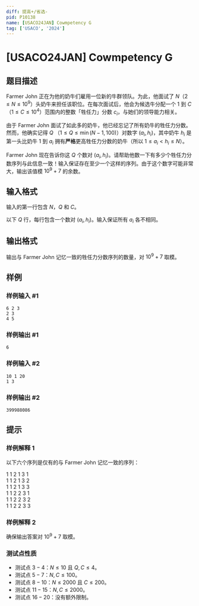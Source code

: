 ```yaml
---
diff: 提高+/省选-
pid: P10138
name: [USACO24JAN] Cowmpetency G
tag: ['USACO', '2024']
---
```

# [USACO24JAN] Cowmpetency G
## 题目描述

Farmer John 正在为他的奶牛们雇用一位新的牛群领队。为此，他面试了 $N$（$2\le N\le 10^9$）头奶牛来担任该职位。在每次面试后，他会为候选牛分配一个 $1$ 到 $C$（$1\le C\le 10^4$）范围内的整数「牲任力」分数 $c_i$，与她们的领导能力相关。

由于 Farmer John 面试了如此多的奶牛，他已经忘记了所有奶牛的牲任力分数。然而，他确实记得 $Q$
（$1\le Q\le \min(N-1,100)$）对数字 $(a_i,h_i)$，其中奶牛 $h_i$ 是第一头比奶牛 $1$ 到 $a_i$ 拥有**严格**更高牲任力分数的奶牛（所以 $1\le a_i<h_i\le N$）。

Farmer John 现在告诉你这 $Q$ 个数对 $(a_i,h_i)$。请帮助他数一下有多少个牲任力分数序列与此信息一致！输入保证存在至少一个这样的序列。由于这个数字可能非常大，输出该值模 $10^9+7$ 的余数。
## 输入格式

输入的第一行包含 $N$，$Q$ 和 $C$。

以下 $Q$ 行，每行包含一个数对 $(a_i,h_i)$。输入保证所有 $a_i$ 各不相同。
## 输出格式

输出与 Farmer John 记忆一致的牲任力分数序列的数量，对 $10^9+7$ 取模。
## 样例

### 样例输入 #1
```
6 2 3
2 3
4 5
```
### 样例输出 #1
```
6
```
### 样例输入 #2
```
10 1 20
1 3
```
### 样例输出 #2
```
399988086
```
## 提示

### 样例解释 1

以下六个序列是仅有的与 Farmer John 记忆一致的序列：

$1\ 1\ 2\ 1\ 3\ 1$  
$1\ 1\ 2\ 1\ 3\ 2$  
$1\ 1\ 2\ 1\ 3\ 3$  
$1\ 1\ 2\ 2\ 3\ 1$  
$1\ 1\ 2\ 2\ 3\ 2$  
$1\ 1\ 2\ 2\ 3\ 3$  

### 样例解释 2

确保输出答案对 $10^9+7$ 取模。

### 测试点性质

- 测试点 $3-4$：$N\le 10$ 且 $Q,C\le 4$。
- 测试点 $5-7$：$N,C\le 100$。
- 测试点 $8-10$：$N\le 2000$ 且 $C\le 200$。
- 测试点 $11-15$：$N,C\le 2000$。
- 测试点 $16-20$：没有额外限制。
